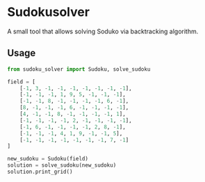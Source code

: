 # Sudokusolver

A small tool that allows solving Soduko via backtracking algorithm.

## Usage

```python
from sudoku_solver import Sudoku, solve_sudoku

field = [
    [-1, 3, -1, -1, -1, -1, -1, -1, -1],
    [-1, -1, -1, 1, 9, 5, -1, -1, -1],
    [-1, -1, 8, -1, -1, -1, -1, 6, -1],
    [8, -1, -1, -1, 6, -1, -1, -1, -1],
    [4, -1, -1, 8, -1, -1, -1, -1, 1],
    [-1, -1, -1, -1, 2, -1, -1, -1, -1],
    [-1, 6, -1, -1, -1, -1, 2, 8, -1],
    [-1, -1, -1, 4, 1, 9, -1, -1, 5],
    [-1, -1, -1, -1, -1, -1, -1, 7, -1]
]

new_sudoku = Sudoku(field)
solution = solve_sudoku(new_sudoku)
solution.print_grid()
```

